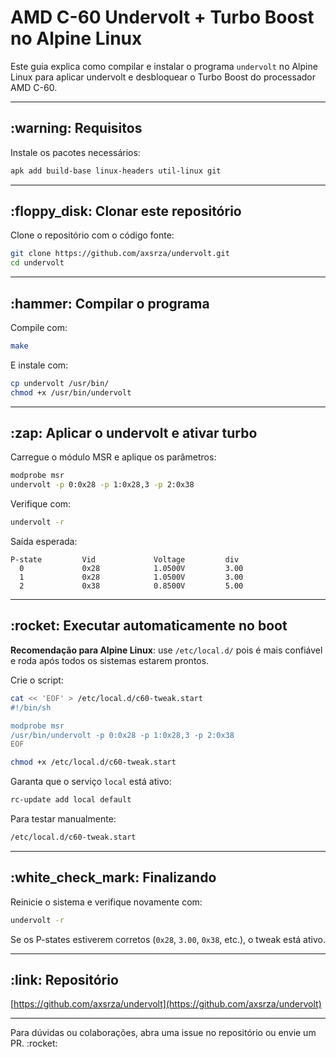 # AMD C-60 Undervolt + Turbo Boost no Alpine Linux

Este guia explica como compilar e instalar o programa `undervolt` no Alpine Linux para aplicar undervolt e desbloquear o Turbo Boost do processador AMD C-60.

---

## \:warning: Requisitos

Instale os pacotes necessários:

```sh
apk add build-base linux-headers util-linux git
```

---

## \:floppy\_disk: Clonar este repositório

Clone o repositório com o código fonte:

```sh
git clone https://github.com/axsrza/undervolt.git
cd undervolt
```

---

## \:hammer: Compilar o programa

Compile com:

```sh
make
```

E instale com:

```sh
cp undervolt /usr/bin/
chmod +x /usr/bin/undervolt
```

---

## \:zap: Aplicar o undervolt e ativar turbo

Carregue o módulo MSR e aplique os parâmetros:

```sh
modprobe msr
undervolt -p 0:0x28 -p 1:0x28,3 -p 2:0x38
```

Verifique com:

```sh
undervolt -r
```

Saída esperada:

```
P-state         Vid             Voltage         div
  0             0x28            1.0500V         3.00
  1             0x28            1.0500V         3.00
  2             0x38            0.8500V         5.00
```

---

## \:rocket: Executar automaticamente no boot

**Recomendação para Alpine Linux**: use `/etc/local.d/` pois é mais confiável e roda após todos os sistemas estarem prontos.

Crie o script:

```sh
cat << 'EOF' > /etc/local.d/c60-tweak.start
#!/bin/sh

modprobe msr
/usr/bin/undervolt -p 0:0x28 -p 1:0x28,3 -p 2:0x38
EOF

chmod +x /etc/local.d/c60-tweak.start
```

Garanta que o serviço `local` está ativo:

```sh
rc-update add local default
```

Para testar manualmente:

```sh
/etc/local.d/c60-tweak.start
```

---

## \:white\_check\_mark: Finalizando

Reinicie o sistema e verifique novamente com:

```sh
undervolt -r
```

Se os P-states estiverem corretos (`0x28`, `3.00`, `0x38`, etc.), o tweak está ativo.

---

## \:link: Repositório

[https://github.com/axsrza/undervolt](https://github.com/axsrza/undervolt)

---

Para dúvidas ou colaborações, abra uma issue no repositório ou envie um PR. \:rocket:
